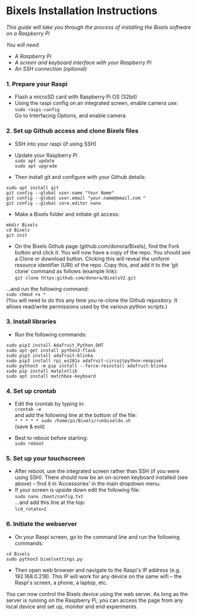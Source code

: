 # Bixels Installation Instructions

_This guide will take you through the process of installing the Bixels software on a Raspberry Pi_

_You will need:_
- _A Raspberry Pi_
- _A screen and keyboard interface with your Raspberry Pi_
- _An SSH connection (optional)_

### 1. Prepare your Raspi
- Flash a microSD card with Raspberry Pi OS (32bit)
- Using the raspi config on an integrated screen, enable camera use:<br>
`sudo raspi-config`<br>
Go to Interfacing Options, and enable camera.

### 2. Set up Github access and clone Bixels files
- SSH into your raspi (if using SSH)
- Update your Raspberry Pi<br>
`sudo apt update`<br>
`sudo apt upgrade`<br>

- Then install git and configure with your Github details:
```
sudo apt install git
git config --global user.name "Your Name"
git config --global user.email "your.name@email.com "
git config --global core.editor nano
```
- Make a Bixels folder and initiate git access:
```
mkdir Bixels
cd Bixels
git init
```

- On the Bixels Github page (github.com/donora/Bixels), find the Fork button and click it.
You will now have a copy of the repo. You should see a Clone or download button. Clicking this will reveal the uniform resource identifier (URI) of the repo. Copy this, and add it to the ‘git clone’ command as follows (example link):<br>
`git clone https:github.com/donora/BixelsV2.git`<br>

...and run the following command:<br>
`sudo chmod +x *`<br>
(You will need to do this any time you re-clone the Github repository. It allows read/write permissions used by the various python scripts.)

### 3. Install libraries
- Run the following commands:
```
sudo pip3 install Adafruit_Python_DHT
sudo apt-get install python3-flask
sudo pip3 install adafruit-blinka
sudo pip3 install rpi_ws281x adafruit-circuitpython-neopixel
sudo python3 -m pip install --force-reinstall adafruit-blinka
sudo pip install matplotlib
sudo apt install matchbox-keyboard
```

### 4. Set up crontab
- Edit the crontab by typing in:<br>
`crontab –e`<br>
and add the following line at the bottom of the file:<br>
`* * * * * sudo /home/pi/Bixels/runbixeldo.sh`<br>
 (save & exit)

- Best to reboot before starting:<br>
`sudo reboot`<br>

### 5. Set up your touchscreen
- After reboot, use the integrated screen rather than SSH (if you were using SSH). There should now be an on-screen keyboard installed (see above) – find it in ‘Accessories’ in the main dropdown menu.
- If your screen is upside down edit the following file:<br>
 `sudo nano /boot/config.txt`<br>
…and add this line at the top:<br>
`lcd_rotate=2`<br>

### 6. Initiate the webserver
- On your Raspi screen, go to the command line and run the following commands:
```
cd Bixels
sudo python3 bixelsettings.py
```
- Then open web browser and navigate to the Raspi's IP address (e.g. 192.168.0.218). This IP will work for any device on the same wifi – the Raspi's screen, a phone, a laptop, etc.

You can now control the Bixels device using the web server. As long as the server is running on the Raspberry Pi, you can access the page from any local device and set up, monitor and end experiments.

